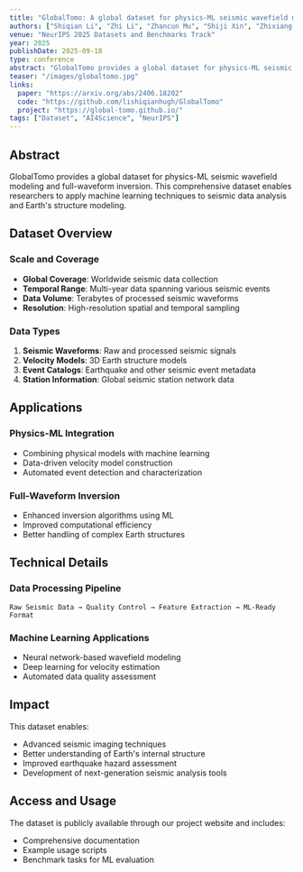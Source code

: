 ```yaml
---
title: "GlobalTomo: A global dataset for physics-ML seismic wavefield modeling and full-waveform inversion"
authors: ["Shiqian Li", "Zhi Li", "Zhancun Mu", "Shiji Xin", "Zhixiang Dai", "Kuangdai Leng", "Ruihua Zhang", "Xiaodong Song", "Yixin Zhu"]
venue: "NeurIPS 2025 Datasets and Benchmarks Track"
year: 2025
publishDate: 2025-09-18
type: conference
abstract: "GlobalTomo provides a global dataset for physics-ML seismic wavefield modeling and full-waveform inversion."
teaser: "/images/globaltomo.jpg"
links:
  paper: "https://arxiv.org/abs/2406.18202"
  code: "https://github.com/lishiqianhugh/GlobalTomo"
  project: "https://global-tomo.github.io/"
tags: ["Dataset", "AI4Science", "NeurIPS"]
---
```


## Abstract

GlobalTomo provides a global dataset for physics-ML seismic wavefield modeling and full-waveform inversion. This comprehensive dataset enables researchers to apply machine learning techniques to seismic data analysis and Earth's structure modeling.

## Dataset Overview

### Scale and Coverage
- **Global Coverage**: Worldwide seismic data collection
- **Temporal Range**: Multi-year data spanning various seismic events
- **Data Volume**: Terabytes of processed seismic waveforms
- **Resolution**: High-resolution spatial and temporal sampling

### Data Types
1. **Seismic Waveforms**: Raw and processed seismic signals
2. **Velocity Models**: 3D Earth structure models
3. **Event Catalogs**: Earthquake and other seismic event metadata
4. **Station Information**: Global seismic station network data

## Applications

### Physics-ML Integration
- Combining physical models with machine learning
- Data-driven velocity model construction
- Automated event detection and characterization

### Full-Waveform Inversion
- Enhanced inversion algorithms using ML
- Improved computational efficiency
- Better handling of complex Earth structures

## Technical Details

### Data Processing Pipeline
```
Raw Seismic Data → Quality Control → Feature Extraction → ML-Ready Format
```

### Machine Learning Applications
- Neural network-based wavefield modeling
- Deep learning for velocity estimation
- Automated data quality assessment

## Impact

This dataset enables:
- Advanced seismic imaging techniques
- Better understanding of Earth's internal structure
- Improved earthquake hazard assessment
- Development of next-generation seismic analysis tools

## Access and Usage

The dataset is publicly available through our project website and includes:
- Comprehensive documentation
- Example usage scripts
- Benchmark tasks for ML evaluation
